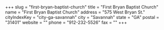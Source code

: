 +++
slug = "first-bryan-baptist-church"
title = "First Bryan Baptist Church"
name = "First Bryan Baptist Church"
address = "575 West Bryan St."
cityIndexKey = "city-ga-savannah"
city = "Savannah"
state = "GA"
postal = "31401"
website = ""
phone = "912-232-5526"
fax = ""
+++
